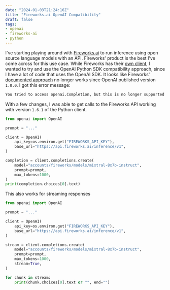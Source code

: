 ```yaml
---
date: "2024-01-03T21:24:16Z"
title: "Fireworks.ai OpenAI Compatibility"
draft: false
tags:
- openai
- fireworks-ai
- python
---
```


I've starting playing around with [Fireworks.ai](fireworks.ai) to run inference using open source language models with an API.
Fireworks' product is the best I've come across for this use case.
While Fireworks has their [own client](https://pypi.org/project/fireworks-ai/), I wanted to try and use the OpenAI Python SDK compatibility approach, since I have a lot of code that uses the OpenAI SDK.
It looks like Fireworks' [documented approach](https://readme.fireworks.ai/docs/openai-compatibility) no longer works since OpenAI published version `1.0.0`.
I got this error message:

```sh
You tried to access openai.Completion, but this is no longer supported in openai>=1.0.0
```

With a few changes, I was able to get calls to the Fireworks API working with version `1.6.1` of the Python client.

```python
from openai import OpenAI

prompt = "..."

client = OpenAI(
    api_key=os.environ.get("FIREWORKS_API_KEY"),
    base_url="https://api.fireworks.ai/inference/v1",
)

completion = client.completions.create(
    model="accounts/fireworks/models/mixtral-8x7b-instruct",
    prompt=prompt,
    max_tokens=1000,
)
print(completion.choices[0].text)
```

This also works for streaming responses

```python
from openai import OpenAI

prompt = "..."

client = OpenAI(
    api_key=os.environ.get("FIREWORKS_API_KEY"),
    base_url="https://api.fireworks.ai/inference/v1",
)

stream = client.completions.create(
    model="accounts/fireworks/models/mixtral-8x7b-instruct",
    prompt=prompt,
    max_tokens=1000,
    stream=True,
)

for chunk in stream:
    print(chunk.choices[0].text or "", end="")
```
